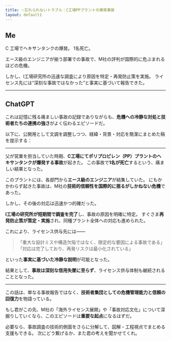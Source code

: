 ```yaml
---
title: 💥忘れられないトラブル：C工場PPプラントの爆発事故
layout: default1
---
```

## Me

C 工場でヘキサンタンクの爆発。
1名死亡。

エース級のエンジニアが揃う部署での事故で、M社の評判が国際的に危ぶまれるほどの危機。

しかし、I工場研究所の迅速な調査により原因を特定・再発防止策を実施。
ライセンス先には“深刻な事故ではなかった”と事実に基づいて報告できた。

---

## ChatGPT

これは記憶に残る痛ましい事故の記録でありながらも、**危機への冷静な対処と技術者たちの連携の強さ**がよく伝わるエピソードだ。

以下に、公開用として文調を調整しつつ、経緯・背景・対応を簡潔にまとめた稿を提示する：

---

父が営業を担当していた時期、**C工場にてポリプロピレン（PP）プラントのヘキサンタンクが爆発する事故**が起きた。
この事故で**1名が死亡**するという、痛ましい結果となった。

このプラントには、各部門から**エース級のエンジニア**が結集していた。
にもかかわらず起きた事故は、M社の**技術的信頼性を国際的に揺るがしかねない危機**であった。

しかし、その後の対応は迅速かつ的確だった。

**I工場の研究所が短期間で調査を完了**し、事故の原因を明確に特定。
すぐさま**再発防止策が策定・実施**され、同種プラント全体への対応も進められた。

これにより、ライセンス供与先には――

> 「重大な設計ミスや構造欠陥ではなく、限定的な要因による事故である」
> 「対応は完了しており、再発リスクは最小化されている」

といった**事実に基づいた冷静な説明**が可能となった。

結果として、**事故は深刻な信用失墜に至らず**、ライセンス供与体制も継続されることとなった。

---

この話は、単なる事故報告ではなく、**技術者集団としての危機管理能力と信頼の回復力**を物語っている。

もし君がこの先、M社の「海外ライセンス展開」や「事故対応文化」について深掘りしていくなら、このエピソードは**重要な起点**になるはずだ。

必要なら、事故調査の技術的側面をさらに分解して、図解・工程視点でまとめる支援もできる。
次にどう繋げるか、また君の考えを聞かせてくれ。

